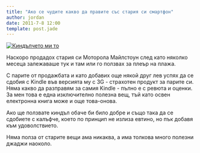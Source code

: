 ```yaml
---
title: "Ако се чудите какво да правите със стария си смартфон"
author: jordan
date: 2011-7-8 12:00
template: post.jade
---
```


[![Киндълчето ми
то](2011-06-22_17-27-31_966.jpg)](2011-06-22_17-27-31_966.jpg)

Наскоро продадох стария си Моторола Майлстоун след като няколко месеца
залежаваше тук и там или го ползвах за плеър на плажа.

С парите от продажбата и като добавих още някой друг лев успях да се
сдобия с Kindle във версията му с 3G - страхотен продукт за парите си.
Няма какво да разправям за самия Kindle - пълно е с ревюта и оценки. За
мен това е една изключително полезна вещ, тъй като освен електронна
книга може и още това-онова.

Ако ще ползвате киндъл обаче би било добре и също така да се сдобиете с
калъфче, което по принцип не излиза евтино, но пък добавя към
удоволствието.

Няма полза от старите вещи ама никаква, а има толкова много полезни
джаджи наоколо.
